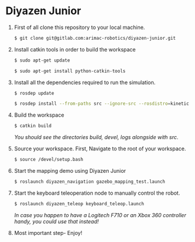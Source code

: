 # Diyazen Junior

1. First of all clone this repository to your local machine. 

    ```sh
    $ git clone git@gitlab.com:arimac-robotics/diyazen-junior.git
    ```

2. Install catkin tools in order to build the workspace

    ```sh
    $ sudo apt-get update

    $ sudo apt-get install python-catkin-tools
    ```

3. Install all the dependencies required to run the simulation.

    ```sh
    $ rosdep update

    $ rosdep install --from-paths src --ignore-src --rosdistro=kinetic -y
    ```

4. Build the workspace

    ```sh
    $ catkin build
    ```

    _You should see the directories build, devel, logs alongside with src_. 

5. Source your workspace. First, Navigate to the root of your workspace. 

    ```sh
    $ source /devel/setup.bash
    ```

6. Start the mapping demo using Diyazen Junior 

    ```sh
    $ roslaunch diyazen_navigation gazebo_mapping_test.launch
    ```

7. Start the keyboard teleoperation node to manually control the robot.

	```sh
    $ roslaunch diyazen_teleop keyboard_teleop.launch 
    ```

	_In case you happen to have a Logitech F710 or an Xbox 360 controller handy, you could use that instead!_

8. Most important step- Enjoy! 






